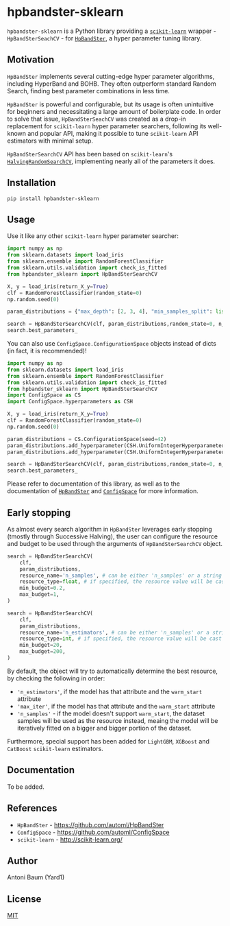# hpbandster-sklearn

`hpbandster-sklearn` is a Python library providing a [`scikit-learn`](http://scikit-learn.org/) wrapper - `HpBandSterSeachCV` - for [`HpBandSter`](https://github.com/automl/HpBandSter), a hyper parameter tuning library.

## Motivation

`HpBandSter` implements several cutting-edge hyper parameter algorithms, including HyperBand and BOHB. They often outperform standard Random Search, finding best parameter combinations in less time.

`HpBandSter` is powerful and configurable, but its usage is often unintuitive for beginners and necessitating a large amount of boilerplate code. In order to solve that issue, `HpBandSterSeachCV` was created as a drop-in replacement for `scikit-learn` hyper parameter searchers, following its well-known and popular API, making it possible to tune `scikit-learn` API estimators with minimal setup.

`HpBandSterSearchCV` API has been based on `scikit-learn`'s [`HalvingRandomSearchCV`](https://scikit-learn.org/dev/modules/generated/sklearn.model_selection.HalvingRandomSearchCV.html), implementing nearly all of the parameters it does.

## Installation

```
pip install hpbandster-sklearn
```

## Usage

Use it like any other `scikit-learn` hyper parameter searcher:

```python
import numpy as np
from sklearn.datasets import load_iris
from sklearn.ensemble import RandomForestClassifier
from sklearn.utils.validation import check_is_fitted
from hpbandster_sklearn import HpBandSterSearchCV

X, y = load_iris(return_X_y=True)
clf = RandomForestClassifier(random_state=0)
np.random.seed(0)

param_distributions = {"max_depth": [2, 3, 4], "min_samples_split": list(range(2, 12))}

search = HpBandSterSearchCV(clf, param_distributions,random_state=0, n_jobs=1, n_iter=10, verbose=1).fit(X, y)
search.best_parameters_
```

You can also use `ConfigSpace.ConfigurationSpace` objects instead of dicts (in fact, it is recommended)!

```python
import numpy as np
from sklearn.datasets import load_iris
from sklearn.ensemble import RandomForestClassifier
from sklearn.utils.validation import check_is_fitted
from hpbandster_sklearn import HpBandSterSearchCV
import ConfigSpace as CS
import ConfigSpace.hyperparameters as CSH

X, y = load_iris(return_X_y=True)
clf = RandomForestClassifier(random_state=0)
np.random.seed(0)

param_distributions = CS.ConfigurationSpace(seed=42)
param_distributions.add_hyperparameter(CSH.UniformIntegerHyperparameter("min_samples_split", 2, 11))
param_distributions.add_hyperparameter(CSH.UniformIntegerHyperparameter("max_depth", 2, 4))

search = HpBandSterSearchCV(clf, param_distributions,random_state=0, n_jobs=1, n_iter=10, verbose=1).fit(X, y)
search.best_parameters_
```

Please refer to documentation of this library, as well as to the documentation of [`HpBandSter`](https://automl.github.io/HpBandSter/build/html/index.html) and [`ConfigSpace`](https://automl.github.io/ConfigSpace/master/index.html) for more information.

## Early stopping

As almost every search algorithm in `HpBandSter` leverages early stopping (tmostly through Successive Halving), the user can configure the resource and budget to be used through the arguments of `HpBandSterSearchCV` object.

```python
search = HpBandSterSearchCV(
    clf,
    param_distributions,
    resource_name='n_samples', # can be either 'n_samples' or a string corresponding to an estimator attribute, eg. 'n_estimators' for an ensemble
    resource_type=float, # if specified, the resource value will be cast to that type before being passed to the estimator, otherwise it will be derived automatically
    min_budget=0.2,
    max_budget=1,
)

search = HpBandSterSearchCV(
    clf,
    param_distributions,
    resource_name='n_estimators', # can be either 'n_samples' or a string corresponding to an estimator attribute, eg. 'n_estimators' for an ensemble
    resource_type=int, # if specified, the resource value will be cast to that type before being passed to the estimator, otherwise it will be derived automatically
    min_budget=20,
    max_budget=200,
)
```

By default, the object will try to automatically determine the best resource, by checking the following in order:

- `'n_estimators'`, if the model has that attribute and the `warm_start` attribute
- `'max_iter'`, if the model has that attribute and the `warm_start` attribute
- `'n_samples'` - if the model doesn't support `warm_start`, the dataset samples will be used as the resource instead, meaing the model will be iteratively fitted on a bigger and bigger portion of the dataset.

Furthermore, special support has been added for `LightGBM`, `XGBoost` and `CatBoost` `scikit-learn` estimators.

## Documentation

To be added.

## References

- `HpBandSter` - https://github.com/automl/HpBandSter
- `ConfigSpace` - https://github.com/automl/ConfigSpace
- `scikit-learn` - http://scikit-learn.org/

## Author

Antoni Baum (Yard1)

## License

[MIT](https://github.com/Yard1/hpbandster-sklearn/blob/master/LICENSE)
